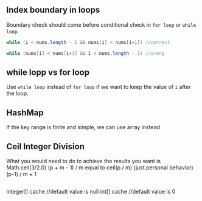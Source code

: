 ## Index boundary in loops

Boundary check should come before conditional check in `for loop` or `while loop`.

```java
while (i < nums.length - 1 && nums[i] < nums[i+1]) //correct

while (nums[i] < nums[i+1] && i < nums.length - 1) //wrong
```

## while lopp vs for loop

Use `while loop` instead of `for loop` if we want to keep the value of `i` after the loop.

## HashMap
If the key range is finite and simple, we can use array instead


## Ceil Integer Division
What you would need to do to achieve the results you want is Math.ceil(3/2.0)
(p + m - 1) / m equal to ceil(p / m) (just personal behavior)
(p-1) / m + 1

## 
Integer[] cache //default value is null
int[] cache //default value is 0